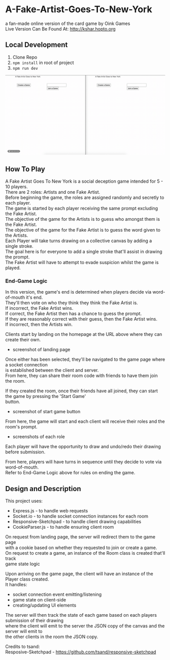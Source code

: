 # A-Fake-Artist-Goes-To-New-York
a fan-made online version of the card game by Oink Games  
Live Version Can Be Found At:
  http://kshar.hopto.org
  
## Local Development
1) Clone Repo
2) `npm install` in root of project
3) `npm run dev`

<img src="/2021-10-17 17.59.37.gif" raw=true>

## How To Play
A Fake Artist Goes To New York is a social deception game intended for 5 - 10 players.  
There are 2 roles: Artists and one Fake Artist.  
Before beginning the game, the roles are assigned randomly and secretly to each player.  
The game is started by each player receiving the same prompt excluding the Fake Artist.  
The objective of the game for the Artists is to guess who amongst them is the Fake Artist.  
The objective of the game for the Fake Artist is to guess the word given to the Artists.  
Each Player will take turns drawing on a collective canvas by adding a single stroke.  
The goal here is for everyone to add a single stroke that'll assist in drawing the prompt.  
The Fake Artist will have to attempt to evade suspicion whilst the game is played.  

### End-Game Logic
In this version, the game's end is determined when players decide via word-of-mouth it's end.  
They'll then vote on who they think they think the Fake Artist is.  
If incorrect, the Fake Artist wins.  
If correct, the Fake Artist then has a chance to guess the prompt.  
If they are reasonably correct with their guess, then the Fake Artist wins.  
If incorrect, then the Artists win.  

Clients start by landing on the homepage at the URL above where they can create their own.  
- screenshot of landing page

Once either has been selected, they'll be navigated to the game page where a socket connection  
is established between the client and server.  
From here, they can share their room code with friends to have them join the room.  

If they created the room, once their friends have all joined, they can start the game by pressing the 'Start Game'  
button.  
- screenshot of start game button

From here, the game will start and each client will receive their roles and the room's prompt.  
- screenshots of each role

Each player will have the opportunity to draw and undo/redo their drawing before submission.  

From here, players will have turns in sequence until they decide to vote via word-of-mouth.  
Refer to End-Game Logic above for rules on ending the game.  

## Design and Description
This project uses:  
-  Express.js - to handle web requests  
-  Socket.io - to handle socket connection instances for each room  
-  Responsive-Sketchpad - to handle client drawing capabilities  
-  CookieParser.js - to handle ensuring client room

On request from landing page, the server will redirect them to the game page  
with a cookie based on whether they requested to join or create a game.  
On request to create a game, an instance of the Room class is created that'll track  
game state logic
  
Upon arriving on the game page, the client will have an instance of the Player class created.  
It handles:  
- socket connection event emitting/listening
- game state on client-side
- creating/updating UI elements
  
The server will then track the state of each game based on each players submission of their drawing  
where the client will emit to the server the JSON copy of the canvas and the server will emit to  
the other clients in the room the JSON copy.

Credits to tsand:  
Resposive-Sketchpad - https://github.com/tsand/responsive-sketchpad
























